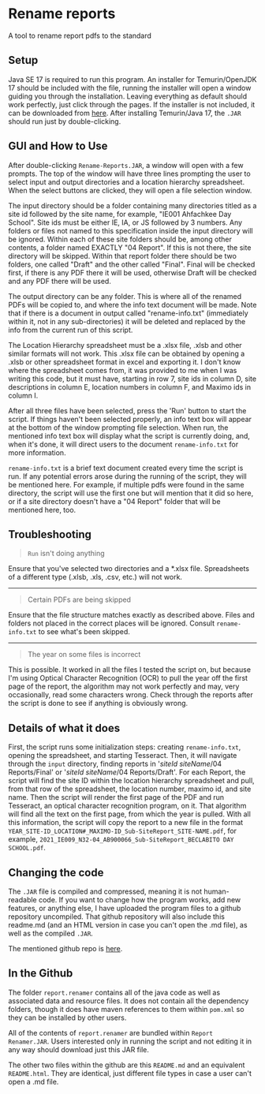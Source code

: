 # Rename reports
A tool to rename report pdfs to the standard
## Setup
Java SE 17 is required to run this program. An installer for Temurin/OpenJDK 17 should be included with the file, running the installer will open a window guiding you through the installation. Leaving everything as default should work perfectly, just click through the pages. If the installer is not included, it can be downloaded from [here](https://github.com/adoptium/temurin17-binaries/releases/download/jdk-17.0.8%2B7/OpenJDK17U-jdk_x64_windows_hotspot_17.0.8_7.msi). After installing Temurin/Java 17, the `.JAR` should run just by double-clicking.
## GUI and How to Use
After double-clicking `Rename-Reports.JAR`, a window will open with a few prompts. The top of the window will have three lines prompting the user to select input and output directories and a location hierarchy spreadsheet. When the select buttons are clicked, they will open a file selection window.

The input directory should be a folder containing many directories titled as a site id followed by the site name, for example, "IE001 Ahfachkee Day School". Site ids must be either IE, IA, or JS followed by 3 numbers. Any folders or files not named to this specification inside the input directory will be ignored. Within each of these site folders should be, among other contents, a folder named EXACTLY "04 Report". If this is not there, the site directory will be skipped. Within that report folder there should be two folders, one called "Draft" and the other called "Final". Final will be checked first, if there is any PDF there it will be used, otherwise Draft will be checked and any PDF there will be used.

The output directory can be any folder. This is where all of the renamed PDFs will be copied to, and where the info text document will be made. Note that if there is a document in output called "rename-info.txt" (immediately within it, not in any sub-directories) it will be deleted and replaced by the info from the current run of this script.

The Location Hierarchy spreadsheet must be a .xlsx file, .xlsb and other similar formats will not work. This .xlsx file can be obtained by opening a .xlsb or other spreadsheet format in excel and exporting it. I don't know where the spreadsheet comes from, it was provided to me when I was writing this code, but it must have, starting in row 7, site ids in column D, site descriptions in column E, location numbers in column F, and Maximo ids in column I.

After all three files have been selected, press the 'Run' button to start the script. If things haven't been selected properly, an info text box will appear at the bottom of the window prompting file selection.
When run, the mentioned info text box will display what the script is currently doing, and, when it's done, it will direct users to the document `rename-info.txt` for more information.

`rename-info.txt` is a brief text document created every time the script is run. If any potential errors arose during the running of the script, they will be mentioned here. For example, if multiple pdfs were found in the same directory, the script will use the first one but will mention that it did so here, or if a site directory doesn't have a "04 Report" folder that will be mentioned here, too.
## Troubleshooting
> `Run` isn't doing anything

Ensure that you've selected two directories and a *.xlsx file. Spreadsheets of a different type (.xlsb, .xls, .csv, etc.) will not work.

---
> Certain PDFs are being skipped

Ensure that the file structure matches exactly as described above. Files and folders not placed in the correct places will be ignored. Consult `rename-info.txt` to see what's been skipped.

---
> The year on some files is incorrect

This is possible. It worked in all the files I tested the script on, but because I'm using Optical Character Recognition (OCR) to pull the year off the first page of the report, the algorithm may not work perfectly and may, very occasionally, read some characters wrong. Check through the reports after the script is done to see if anything is obviously wrong.
## Details of what it does
First, the script runs some initialization steps: creating `rename-info.txt`, opening the spreadsheet, and starting Tesseract. Then, it will navigate through the `input` directory, finding reports in '*siteId siteName*/04 Reports/Final' or '*siteId siteName*/04 Reports/Draft'. For each Report, the script will find the site ID within the location hierarchy spreadsheet and pull, from that row of the spreadsheet, the location number, maximo id, and site name. Then the script will render the first page of the PDF and run Tesseract, an optical character recognition program, on it. That algorithm will find all the text on the first page, from which the year is pulled. With all this information, the script will copy the report to a new file in the format `YEAR_SITE-ID_LOCATION#_MAXIMO-ID_Sub-SiteReport_SITE-NAME.pdf`, for example, `2021_IE009_N32-04_AB900066_Sub-SiteReport_BECLABITO DAY SCHOOL.pdf`.
## Changing the code
The `.JAR` file is compiled and compressed, meaning it is not human-readable code. If you want to change how the program works, add new features, or anything else, I have uploaded the program files to a github repository uncompiled. That github repository will also include this readme.md (and an HTML version in case you can't open the .md file), as well as the compiled `.JAR`.

The mentioned github repo is [here](https://github.com/Jaden-Unruh/Rename-Reports-Tool).
## In the Github
The folder `report.renamer` contains all of the java code as well as associated data and resource files. It does not contain all the dependency folders, though it does have maven references to them within `pom.xml` so they can be installed by other users.

All of the contents of `report.renamer` are bundled within `Report Renamer.JAR`. Users interested only in running the script and not editing it in any way should download just this JAR file.

The other two files within the github are this `README.md` and an equivalent `README.html`. They are identical, just different file types in case a user can't open a .md file.